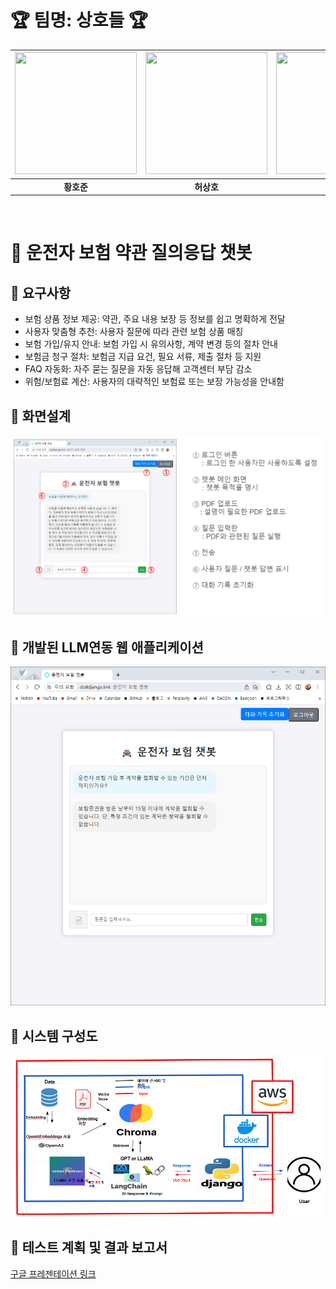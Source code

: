 # 🏆 **팀명: 상호들** 🏆

| <img src="https://lh3.googleusercontent.com/a-/ALV-UjVorSzGodCrmHOqo72yEiWywzdzetN0vFYGzbYMAZEjW8lT3zSDjg=s100-p-k-rw-no" width="195" height="195"/> | <img src="https://lh3.googleusercontent.com/a-/ALV-UjVorSzGodCrmHOqo72yEiWywzdzetN0vFYGzbYMAZEjW8lT3zSDjg=s100-p-k-rw-no" width="195" height="195"/> | <img src="https://lh3.googleusercontent.com/a-/ALV-UjVorSzGodCrmHOqo72yEiWywzdzetN0vFYGzbYMAZEjW8lT3zSDjg=s100-p-k-rw-no" width="195" height="195"/> | <img src="https://lh3.googleusercontent.com/a-/ALV-UjVorSzGodCrmHOqo72yEiWywzdzetN0vFYGzbYMAZEjW8lT3zSDjg=s100-p-k-rw-no" width="195" height="195"/> |
|:-------------------------------------:|:-------------------------------------:|:-------------------------------------:|:-------------------------------------:|
|  **황호준**                         |  **허상호**                         |  **박초연**                         |  **장정호**                         |
<br>

# 🚗 운전자 보험 약관 질의응답 챗봇
## 📌 요구사항
- 보험 상품 정보 제공:
약관, 주요 내용 보장 등 정보를 쉽고 명확하게 전달
- 사용자 맞춤형 추천:
사용자 질문에 따라 관련 보험 상품 매칭 
- 보험 가입/유지 안내:
보험 가입 시 유의사항, 계약 변경 등의 절차 안내
- 보험금 청구 절차:
보험금 지급 요건, 필요 서류, 제출 절차 등 지원
- FAQ 자동화:
자주 묻는 질문을 자동 응답해 고객센터 부담 감소
- 위험/보험료 계산:
사용자의 대략적인 보험료 또는 보장 가능성을 안내함

## 📌 화면설계
![screen](./image/screen.png)

## 📌 개발된 LLM연동 웹 애플리케이션
![web](./image/web.png)

## 📌 시스템 구성도
![Architecture](./image/architecture2.png)

## 📌 테스트 계획 및 결과 보고서
<a href="https://docs.google.com/presentation/d/15mQuaAipoubyv9XQCzXF0BfBPsW-1zwebT78ayUhBEE/edit#slide=id.g320804285ad_9_21" target="_blank">구글 프레젠테이션 링크</a>
